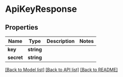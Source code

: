 # ApiKeyResponse

## Properties
Name | Type | Description | Notes
------------ | ------------- | ------------- | -------------
**key** | **string** |  | 
**secret** | **string** |  | 

[[Back to Model list]](../README.md#documentation-for-models) [[Back to API list]](../README.md#documentation-for-api-endpoints) [[Back to README]](../README.md)


